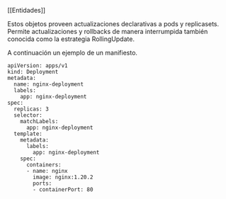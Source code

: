 [[Entidades]]

Estos objetos proveen actualizaciones declarativas a pods y replicasets. Permite actualizaciones y rollbacks de manera interrumpida también conocida como la estrategia RollingUpdate.

A continuación un ejemplo de un manifiesto.

```
apiVersion: apps/v1
kind: Deployment
metadata:
  name: nginx-deployment
  labels:
    app: nginx-deployment
spec:
  replicas: 3
  selector:
    matchLabels:
      app: nginx-deployment
  template:
    metadata:
      labels:
        app: nginx-deployment
    spec:
      containers:
      - name: nginx
        image: nginx:1.20.2
        ports:
        - containerPort: 80
```

